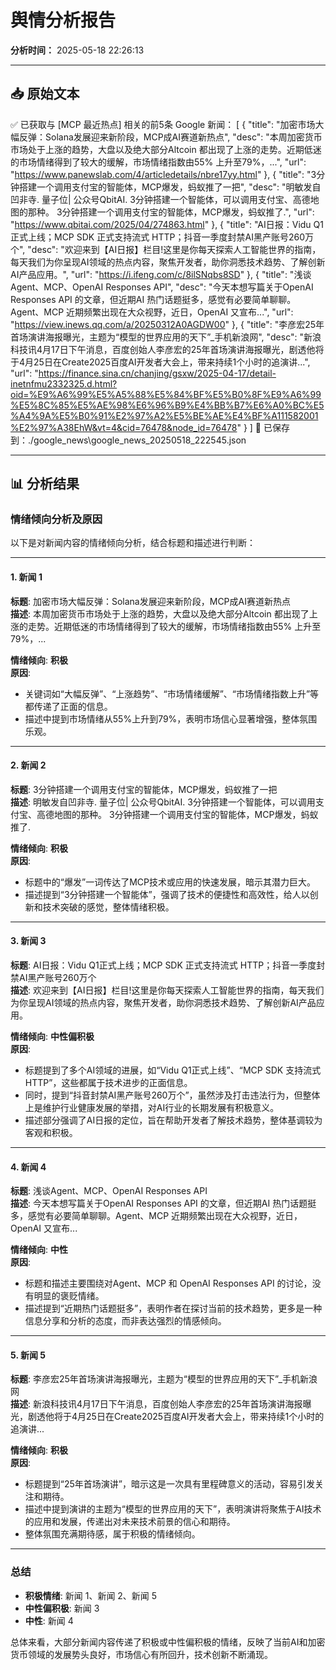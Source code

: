 # 舆情分析报告

**分析时间：** 2025-05-18 22:26:13

---

## 📥 原始文本

✅ 已获取与 [MCP 最近热点] 相关的前5条 Google 新闻：
[
  {
    "title": "加密市场大幅反弹：Solana发展迎来新阶段，MCP成AI赛道新热点",
    "desc": "本周加密货币市场处于上涨的趋势，大盘以及绝大部分Altcoin 都出现了上涨的走势。近期低迷的市场情绪得到了较大的缓解，市场情绪指数由55% 上升至79%，...",
    "url": "https://www.panewslab.com/4/articledetails/nbre17yy.html"
  },
  {
    "title": "3分钟搭建一个调用支付宝的智能体，MCP爆发，蚂蚁推了一把",
    "desc": "明敏发自凹非寺. 量子位| 公众号QbitAI. 3分钟搭建一个智能体，可以调用支付宝、高德地图的那种。 3分钟搭建一个调用支付宝的智能体，MCP爆发，蚂蚁推了.",
    "url": "https://www.qbitai.com/2025/04/274863.html"
  },
  {
    "title": "AI日报：Vidu Q1正式上线；MCP SDK 正式支持流式 HTTP；抖音一季度封禁AI黑产账号260万个",
    "desc": "欢迎来到【AI日报】栏目!这里是你每天探索人工智能世界的指南，每天我们为你呈现AI领域的热点内容，聚焦开发者，助你洞悉技术趋势、了解创新AI产品应用。",
    "url": "https://i.ifeng.com/c/8ilSNqbs8SD"
  },
  {
    "title": "浅谈Agent、MCP、OpenAI Responses API",
    "desc": "今天本想写篇关于OpenAI Responses API 的文章，但近期AI 热门话题挺多，感觉有必要简单聊聊。Agent、MCP 近期频繁出现在大众视野，近日，OpenAI 又宣布...",
    "url": "https://view.inews.qq.com/a/20250312A0AGDW00"
  },
  {
    "title": "李彦宏25年首场演讲海报曝光，主题为“模型的世界应用的天下”_手机新浪网",
    "desc": "新浪科技讯4月17日下午消息，百度创始人李彦宏的25年首场演讲海报曝光，剧透他将于4月25日在Create2025百度AI开发者大会上，带来持续1个小时的追演讲...",
    "url": "https://finance.sina.cn/chanjing/gsxw/2025-04-17/detail-inetnfmu2332325.d.html?oid=%E9%A6%99%E5%A5%88%E5%84%BF%E5%B0%8F%E9%A6%99%E5%8C%85%E5%AE%98%E6%96%B9%E4%BB%B7%E6%A0%BC%E5%A4%9A%E5%B0%91%E2%97%A2%E5%BE%AE%E4%BF%A111582001%E2%97%A38EhW&vt=4&cid=76478&node_id=76478"
  }
]
📄 已保存到：./google_news\google_news_20250518_222545.json

---

## 📊 分析结果

### 情绪倾向分析及原因

以下是对新闻内容的情绪倾向分析，结合标题和描述进行判断：

---

#### **1. 新闻 1**
**标题**: 加密市场大幅反弹：Solana发展迎来新阶段，MCP成AI赛道新热点  
**描述**: 本周加密货币市场处于上涨的趋势，大盘以及绝大部分Altcoin 都出现了上涨的走势。近期低迷的市场情绪得到了较大的缓解，市场情绪指数由55% 上升至79%，...  

**情绪倾向**: **积极**  
**原因**:  
- 关键词如“大幅反弹”、“上涨趋势”、“市场情绪缓解”、“市场情绪指数上升”等都传递了正面的信息。  
- 描述中提到市场情绪从55%上升到79%，表明市场信心显著增强，整体氛围乐观。

---

#### **2. 新闻 2**
**标题**: 3分钟搭建一个调用支付宝的智能体，MCP爆发，蚂蚁推了一把  
**描述**: 明敏发自凹非寺. 量子位| 公众号QbitAI. 3分钟搭建一个智能体，可以调用支付宝、高德地图的那种。 3分钟搭建一个调用支付宝的智能体，MCP爆发，蚂蚁推了.  

**情绪倾向**: **积极**  
**原因**:  
- 标题中的“爆发”一词传达了MCP技术或应用的快速发展，暗示其潜力巨大。  
- 描述提到“3分钟搭建一个智能体”，强调了技术的便捷性和高效性，给人以创新和技术突破的感觉，整体情绪积极。

---

#### **3. 新闻 3**
**标题**: AI日报：Vidu Q1正式上线；MCP SDK 正式支持流式 HTTP；抖音一季度封禁AI黑产账号260万个  
**描述**: 欢迎来到【AI日报】栏目!这里是你每天探索人工智能世界的指南，每天我们为你呈现AI领域的热点内容，聚焦开发者，助你洞悉技术趋势、了解创新AI产品应用。  

**情绪倾向**: **中性偏积极**  
**原因**:  
- 标题提到了多个AI领域的进展，如“Vidu Q1正式上线”、“MCP SDK 支持流式 HTTP”，这些都属于技术进步的正面信息。  
- 同时，提到“抖音封禁AI黑产账号260万个”，虽然涉及打击违法行为，但整体上是维护行业健康发展的举措，对AI行业的长期发展有积极意义。  
- 描述部分强调了AI日报的定位，旨在帮助开发者了解技术趋势，整体基调较为客观和积极。

---

#### **4. 新闻 4**
**标题**: 浅谈Agent、MCP、OpenAI Responses API  
**描述**: 今天本想写篇关于OpenAI Responses API 的文章，但近期AI 热门话题挺多，感觉有必要简单聊聊。Agent、MCP 近期频繁出现在大众视野，近日，OpenAI 又宣布...  

**情绪倾向**: **中性**  
**原因**:  
- 标题和描述主要围绕对Agent、MCP 和 OpenAI Responses API 的讨论，没有明显的褒贬情绪。  
- 描述提到“近期热门话题挺多”，表明作者在探讨当前的技术趋势，更多是一种信息分享和分析的态度，而非表达强烈的情感倾向。

---

#### **5. 新闻 5**
**标题**: 李彦宏25年首场演讲海报曝光，主题为“模型的世界应用的天下”_手机新浪网  
**描述**: 新浪科技讯4月17日下午消息，百度创始人李彦宏的25年首场演讲海报曝光，剧透他将于4月25日在Create2025百度AI开发者大会上，带来持续1个小时的追演讲...  

**情绪倾向**: **积极**  
**原因**:  
- 标题提到“25年首场演讲”，暗示这是一次具有里程碑意义的活动，容易引发关注和期待。  
- 描述中提到演讲的主题为“模型的世界应用的天下”，表明演讲将聚焦于AI技术的应用和发展，传递出对未来技术前景的信心和期待。  
- 整体氛围充满期待感，属于积极的情绪倾向。

---

### **总结**
- **积极情绪**: 新闻 1、新闻 2、新闻 5  
- **中性偏积极**: 新闻 3  
- **中性**: 新闻 4  

总体来看，大部分新闻内容传递了积极或中性偏积极的情绪，反映了当前AI和加密货币领域的发展势头良好，市场信心有所回升，技术创新不断涌现。
